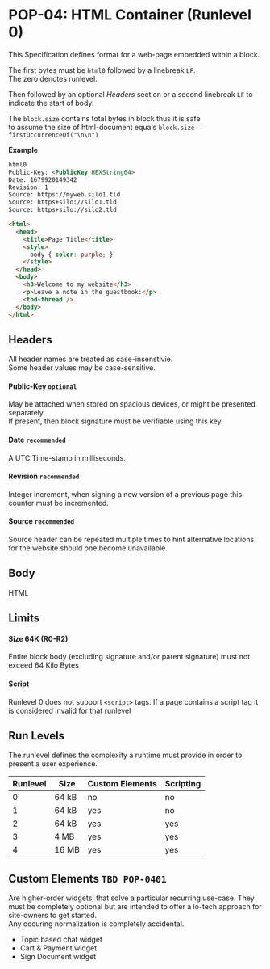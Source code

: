 # POP-04: HTML Container (Runlevel 0)

This Specification defines format for a web-page embedded within a block.

The first bytes must be `html0` followed by a linebreak `LF`.  
The zero denotes runlevel.

Then followed by an optional _Headers_ section or a second linebreak `LF` to indicate the start of body.

The `block.size` contains total bytes in block thus it is safe  
to assume the size of html-document equals `block.size - firstOccurrenceOf("\n\n")`

**Example**

```html
html0
Public-Key: <PublicKey HEXString64>
Date: 1679920149342
Revision: 1
Source: https://myweb.silo1.tld
Source: https+silo://silo1.tld
Source: https+silo://silo2.tld

<html>
  <head>
    <title>Page Title</title>
    <style>
      body { color: purple; }
    </style>
  </head>
  <body>
    <h3>Welcome to my website</h3>
    <p>Leave a note in the guestbook:</p>
    <tbd-thread />
  </body>
</html>
```

## Headers

All header names are treated as case-insenstivie.  
Some header values may be case-sensitive.


#### Public-Key `optional`
May be attached when stored on spacious devices, or might be presented separately.  
If present, then block signature must be verifiable using this key.  

#### Date `recommended`
A UTC Time-stamp in milliseconds.

#### Revision `recommended`
Integer increment, when signing a new version of a previous page this counter must be incremented.

#### Source `recommended`
Source header can be repeated multiple times to hint alternative
locations for the website should one become unavailable.


## Body

HTML

## Limits

#### Size 64K (R0-R2)

Entire block body (excluding signature and/or parent signature) must not exceed 64 Kilo Bytes

#### Script

Runlevel 0 does not support `<script>` tags.
If a page contains a script tag it is considered invalid for that runlevel


## Run Levels
The runlevel defines the complexity a runtime must provide 
in order to present a user experience.

| Runlevel | Size  | Custom Elements | Scripting |
|----------|-------|-----------------|-----------|
| 0        | 64 kB | no              | no        |
| 1        | 64 kB | yes             | no        |
| 2        | 64 kB | yes             | yes       |
| 3        | 4 MB  | yes             | yes       |
| 4        | 16 MB | yes             | yes       |

## Custom Elements `TBD POP-0401`

Are higher-order widgets, that solve a particular recurring use-case.
They must be completely optional but are intended to offer
a lo-tech approach for site-owners to get started.  
Any occuring normalization is completely accidental.

- Topic based chat widget
- Cart & Payment widget
- Sign Document widget

